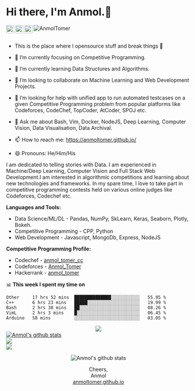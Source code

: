 # Hi there, I'm Anmol.👋
<a href="https://www.linkedin.com/in/anmol-tomer/">
  <img align="left" alt="Anmol Tomer - LinkedIn" width="22px" src="https://cdn.jsdelivr.net/npm/simple-icons@v3/icons/linkedin.svg"/>
</a>
<a href="mailto:anmol3540@gmail.com">
  <img align="left" alt="Anmol Tomer - Mail" width="22px" src="https://img.icons8.com/ios-glyphs/30/000000/new-post.png"/>
</a>
<a href="https://www.youtube.com/channel/UCApphaxwYQL_-SFdlAlaIcQ">
  <img align="left" alt="Anmol Tomer - Youtube" width="22px" src="https://cdn.jsdelivr.net/npm/simple-icons@v3/icons/youtube.svg"/>
</a>

<img src="https://komarev.com/ghpvc/?username=AnmolTomer" alt="AnmolTomer"/>
<br />
<br />

- This is the place where I opensource stuff and break things :rofl:

- 🔭 I’m currently focusing on Competitive Programming.
- 🌱 I’m currently learning Data Structures and Algorithms.
- 👯 I’m looking to collaborate on Machine Learning and Web Development Projects.
- 🤔 I’m looking for help with unified app to run automated testcases on a given Competitive Programming problem from popular platforms like Codeforces, CodeChef, TopCoder, AtCoder, SPOJ etc.
- 💬 Ask me about Bash, Vim, Docker, NodeJS, Deep Learning, Computer Vision, Data Visualisation, Data Archival.
- 📫 How to reach me: https://anmoltomer.github.io/
- 😄 Pronouns: He/Him/His

I am dedicated to telling stories with Data. I am experienced in Machine/Deep Learning, Computer Vision and Full Stack Web Development.I am interested in algorithmic competitions and learning about new technologies and frameworks. In my spare time, I love to take part in competitive programming contests held on various online judges like Codeforces, Codechef etc.

**Languages and Tools:**
- Data Science/ML/DL - Pandas, NumPy, SkLearn, Keras, Seaborn, Plotly, Bokeh.
- Competitive Programming - CPP, Python
- Web Development - Javascript, MongoDb, Express, NodeJS

**Competitive Programming Profile:**
- Codechef - [anmol_tomer_cc](https://www.codechef.com/users/anmol_tomer_cc)
- Codeforces - [Anmol_Tomer](https://www.codeforces.com/profile/Anmol_Tomer)
- Hackerrank - [anmol_tomer](https://www.hackerrank.com/anmol_tomer)

📊 **This week I spent my time on**
<!--START_SECTION:waka-->
```text
Other     17 hrs 52 mins  ██████████████░░░░░░░░░░░   55.95 % 
C++       6 hrs 23 mins   █████░░░░░░░░░░░░░░░░░░░░   19.99 % 
Bash      2 hrs 38 mins   ██░░░░░░░░░░░░░░░░░░░░░░░   08.26 % 
VimL      2 hrs 3 mins    █░░░░░░░░░░░░░░░░░░░░░░░░   06.45 % 
Arduino   58 mins         ░░░░░░░░░░░░░░░░░░░░░░░░░   03.05 %
```
<div align="center">
<a href="https://github.com/AnmolTomer">
  <img align="center" src="https://github-readme-stats.vercel.app/api/top-langs/?username=AnmolTomer&theme=dark&hide_langs_below=1" />
</a>
  </div>
  
 <div align="left">
<a href="https://github.com/AnmolTomer">
 <img align="center" src="https://github-readme-stats.vercel.app/api?username=AnmolTomer&show_icons=true&theme=dracula&line_height=27" alt="Anmol's github stats"/>
</a>
  </div>
  <div align="left">
<a href="https://github.com/AnmolTomer/">
  <img align="center" src="https://github-readme-stats.vercel.app/api/pin/?username=AnmolTomer&repo=ReadMeTemplate&theme=dark" />
</a>
  </div>
 
   <div align="left">
<a href="https://github.com/AnmolTomer/ejs_projects">
 <img align="center" src="https://github-readme-stats.vercel.app/api/pin/?username=AnmolTomer&repo=ejs_projects&theme=dark" />
</a>
</div>
<div align="center">

<!--END_SECTION:waka-->

![Anmol's github stats](https://github-readme-stats.vercel.app/api?username=AnmolTomer&show_icons=true&title_color=00ff41&icon_color=82eefd&text_color=afafaf&bg_color=151515)

Cheers,<br />
Anmol<br />
[anmoltomer.github.io](https://anmoltomer.github.io)
